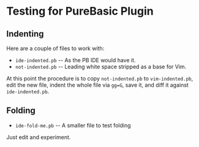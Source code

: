 # Testing for PureBasic Plugin

## Indenting

Here are a couple of files to work with:

- `ide-indented.pb` -- As the PB IDE would have it.
- `not-indented.pb` -- Leading white space stripped as a base for Vim.

At this point the procedure is to copy `not-indented.pb` to `vim-indented.pb`, edit the new file, indent the whole file via `gg=G`, save it, and diff it against `ide-indented.pb`.

## Folding

- `ide-fold-me.pb` -- A smaller file to test folding

Just edit and experiment.
